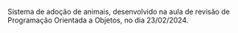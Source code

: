 Sistema de adoção de animais, desenvolvido na aula de revisão de Programação Orientada a Objetos, no dia 23/02/2024.